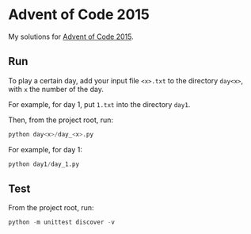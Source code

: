 # Advent of Code 2015

My solutions for [Advent of Code 2015](https://adventofcode.com/2015).

## Run

To play a certain day, add your input file `<x>.txt` to the directory `day<x>`, with `x` the number of the day.

For example, for day 1, put `1.txt` into the directory `day1`.

Then, from the project root, run:

```python
python day<x>/day_<x>.py
```

For example, for day 1:

```python
python day1/day_1.py
```

## Test

From the project root, run:

```python
python -m unittest discover -v
```